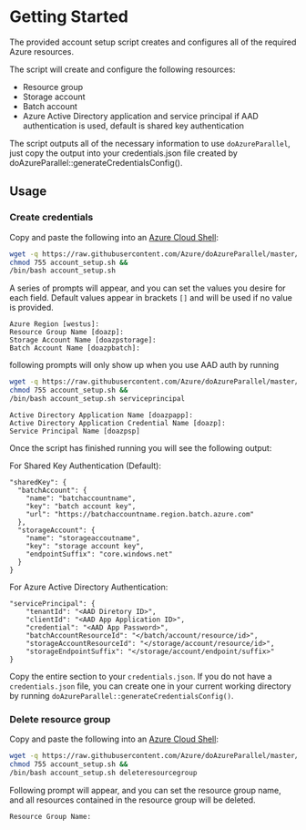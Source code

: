 # Getting Started

The provided account setup script creates and configures all of the required Azure resources.

The script will create and configure the following resources:
- Resource group
- Storage account
- Batch account
- Azure Active Directory application and service principal if AAD authentication is used, default is shared key authentication

The script outputs all of the necessary information to use `doAzureParallel`, just copy the output into your credentials.json file created by doAzureParallel::generateCredentialsConfig(). 

## Usage

### Create credentials
Copy and paste the following into an [Azure Cloud Shell](https://shell.azure.com):
```sh
wget -q https://raw.githubusercontent.com/Azure/doAzureParallel/master/account_setup.sh &&
chmod 755 account_setup.sh &&
/bin/bash account_setup.sh
```
A series of prompts will appear, and you can set the values you desire for each field. Default values appear in brackets `[]` and will be used if no value is provided.
```
Azure Region [westus]:
Resource Group Name [doazp]:
Storage Account Name [doazpstorage]:
Batch Account Name [doazpbatch]:
```

following prompts will only show up when you use AAD auth by running
```sh
wget -q https://raw.githubusercontent.com/Azure/doAzureParallel/master/account_setup.sh &&
chmod 755 account_setup.sh &&
/bin/bash account_setup.sh serviceprincipal
```
```
Active Directory Application Name [doazpapp]:
Active Directory Application Credential Name [doazp]:
Service Principal Name [doazpsp]
```

Once the script has finished running you will see the following output:

For Shared Key Authentication (Default):

```
"sharedKey": {
  "batchAccount": {
    "name": "batchaccountname",
    "key": "batch account key",
    "url": "https://batchaccountname.region.batch.azure.com"
  },
  "storageAccount": {
    "name": "storageaccoutname",
    "key": "storage account key",
    "endpointSuffix": "core.windows.net"
  }
}
```

For Azure Active Directory Authentication:

```
"servicePrincipal": {
    "tenantId": "<AAD Diretory ID>",
    "clientId": "<AAD App Application ID>",
    "credential": "<AAD App Password>",
    "batchAccountResourceId": "</batch/account/resource/id>",
    "storageAccountResourceId": "</storage/account/resource/id>",
    "storageEndpointSuffix": "</storage/account/endpoint/suffix>"
}
```

Copy the entire section to your `credentials.json`. If you do not have a `credentials.json` file, you can create one in your current working directory by running `doAzureParallel::generateCredentialsConfig()`.

### Delete resource group
Copy and paste the following into an [Azure Cloud Shell](https://shell.azure.com):
```sh
wget -q https://raw.githubusercontent.com/Azure/doAzureParallel/master/account_setup.sh &&
chmod 755 account_setup.sh &&
/bin/bash account_setup.sh deleteresourcegroup
```
Following prompt will appear, and you can set the resource group name, and all resources contained in the resource group will be deleted.
```
Resource Group Name:
